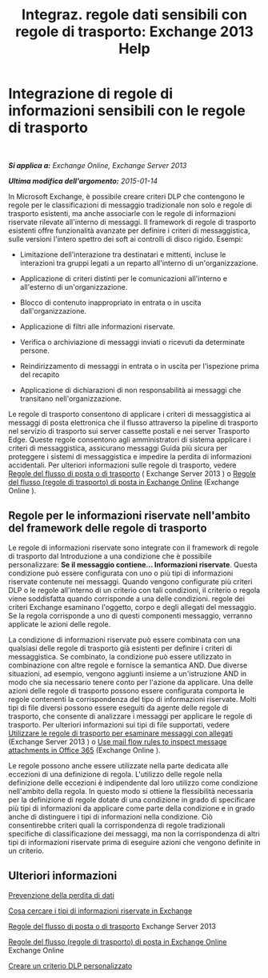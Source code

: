 ﻿---
title: 'Integraz. regole dati sensibili con regole di trasporto: Exchange 2013 Help'
TOCTitle: Integrazione di regole di informazioni sensibili con le regole di trasporto
ms:assetid: feb014a7-89dd-4f2d-a06d-52806ce435d4
ms:mtpsurl: https://technet.microsoft.com/it-it/library/JJ150583(v=EXCHG.150)
ms:contentKeyID: 50479814
ms.date: 05/22/2018
mtps_version: v=EXCHG.150
ms.translationtype: MT
---

# Integrazione di regole di informazioni sensibili con le regole di trasporto

 

_**Si applica a:** Exchange Online, Exchange Server 2013_

_**Ultima modifica dell'argomento:** 2015-01-14_

In Microsoft Exchange, è possibile creare criteri DLP che contengono le regole per le classificazioni di messaggio tradizionale non solo e regole di trasporto esistenti, ma anche associarle con le regole di informazioni riservate rilevate all'interno di messaggi. Il framework di regole di trasporto esistenti offre funzionalità avanzate per definire i criteri di messaggistica, sulle versioni l'intero spettro dei soft ai controlli di disco rigido. Esempi:

  - Limitazione dell'interazione tra destinatari e mittenti, incluse le interazioni tra gruppi legati a un reparto all'interno di un'organizzazione.

  - Applicazione di criteri distinti per le comunicazioni all'interno e all'esterno di un'organizzazione.

  - Blocco di contenuto inappropriato in entrata o in uscita dall'organizzazione.

  - Applicazione di filtri alle informazioni riservate.

  - Verifica o archiviazione di messaggi inviati o ricevuti da determinate persone.

  - Reindirizzamento di messaggi in entrata o in uscita per l'ispezione prima del recapito

  - Applicazione di dichiarazioni di non responsabilità ai messaggi che transitano nell'organizzazione.

Le regole di trasporto consentono di applicare i criteri di messaggistica ai messaggi di posta elettronica che il flusso attraverso la pipeline di trasporto nel servizio di trasporto sui server cassette postali e nei server Trasporto Edge. Queste regole consentono agli amministratori di sistema applicare i criteri di messaggistica, assicurano messaggi Guida più sicura per proteggere i sistemi di messaggistica e impedire la perdita di informazioni accidentali. Per ulteriori informazioni sulle regole di trasporto, vedere [Regole del flusso di posta o di trasporto](mail-flow-rules-transport-rules-in-exchange-2013-exchange-2013-help.md) ( Exchange Server 2013 ) o [Regole del flusso (regole di trasporto) di posta in Exchange Online](https://technet.microsoft.com/it-it/library/jj919238\(v=exchg.150\)) (Exchange Online ).

## Regole per le informazioni riservate nell'ambito del framework delle regole di trasporto

Le regole di informazioni riservate sono integrate con il framework di regole di trasporto dal Introduzione a una condizione che è possibile personalizzare: **Se il messaggio contiene... Informazioni riservate**. Questa condizione può essere configurata con uno o più tipi di informazioni riservate contenute nei messaggi. Quando vengono configurate più criteri DLP o le regole all'interno di un criterio con tali condizioni, il criterio o regola viene soddisfatta quando corrisponde a una delle condizioni. regole dei criteri Exchange esaminano l'oggetto, corpo e degli allegati del messaggio. Se la regola corrisponde a uno di questi componenti messaggio, verranno applicate le azioni delle regole.

La condizione di informazioni riservate può essere combinata con una qualsiasi delle regole di trasporto già esistenti per definire i criteri di messaggistica. Se combinato, la condizione può essere utilizzato in combinazione con altre regole e fornisce la semantica AND. Due diverse situazioni, ad esempio, vengono aggiunti insieme a un'istruzione AND in modo che sia necessario tenere conto per l'azione da applicare. Una delle azioni delle regole di trasporto possono essere configurata comporta le regole contenenti la corrispondenza del tipo di informazioni riservate. Molti tipi di file diversi possono essere eseguiti da agente delle regole di trasporto, che consente di analizzare i messaggi per applicare le regole di trasporto. Per ulteriori informazioni sui tipi di file supportati, vedere [Utilizzare le regole di trasporto per esaminare messaggi con allegati](use-transport-rules-to-inspect-message-attachments-exchange-2013-help.md) (Exchange Server 2013 ) o [Use mail flow rules to inspect message attachments in Office 365](https://technet.microsoft.com/it-it/library/jj919236\(v=exchg.150\)) (Exchange Online ).

Le regole possono anche essere utilizzate nella parte dedicata alle eccezioni di una definizione di regola. L'utilizzo delle regole nella definizione delle eccezioni è indipendente dal loro utilizzo come condizione nell'ambito della regola. In questo modo si ottiene la flessibilità necessaria per la definizione di regole dotate di una condizione in grado di specificare più tipi di informazioni da applicare come parte della condizione e in grado anche di distinguere i tipi di informazioni nella condizione. Ciò consentirebbe criteri quali la corrispondenza di regole tradizionali specifiche di classificazione dei messaggi, ma non la corrispondenza di altri tipi di informazioni riservate prima di eseguire azioni che vengono definite in un criterio.

## Ulteriori informazioni

[Prevenzione della perdita di dati](technical-overview-of-dlp-data-loss-prevention-in-exchange.md)

[Cosa cercare i tipi di informazioni riservate in Exchange](what-the-sensitive-information-types-in-exchange-look-for-exchange-online-help.md)

[Regole del flusso di posta o di trasporto](mail-flow-rules-transport-rules-in-exchange-2013-exchange-2013-help.md) Exchange Server 2013

[Regole del flusso (regole di trasporto) di posta in Exchange Online](https://technet.microsoft.com/it-it/library/jj919238\(v=exchg.150\)) Exchange Online

[Creare un criterio DLP personalizzato](create-a-custom-dlp-policy-exchange-2013-help.md)

